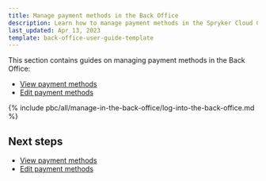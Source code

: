 ```yaml
---
title: Manage payment methods in the Back Office
description: Learn how to manage payment methods in the Spryker Cloud Commerce OS Back office.
last_updated: Apr 13, 2023
template: back-office-user-guide-template
---
```


This section contains guides on managing payment methods in the Back Office:

* [View payment methods](/docs/pbc/all/payment-service-provider/{{page.version}}/base-shop/manage-in-the-back-office/view-payment-methods.html)
* [Edit payment methods](/docs/pbc/all/payment-service-provider/{{page.version}}/base-shop/manage-in-the-back-office/edit-payment-methods.html)

{% include pbc/all/manage-in-the-back-office/log-into-the-back-office.md %} <!-- To edit, see /_includes/pbc/all/manage-in-the-back-office/log-into-the-back-office.md -->

## Next steps

* [View payment methods](/docs/pbc/all/payment-service-provider/{{page.version}}/base-shop/manage-in-the-back-office/view-payment-methods.html)
* [Edit payment methods](/docs/pbc/all/payment-service-provider/{{page.version}}/base-shop/manage-in-the-back-office/edit-payment-methods.html)
